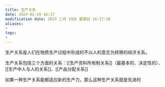 ```yaml
---
title: 生产关系
date: 2023-02-19 16:17
modification date: 2023 二月 19日 星期日 16:17:18
aliases: 
- 
tags: 
- 
---
```


生产关系是人们在物质生产过程中形成的不以人的意志为转移的经济关系。

生产关系包括三个方面的关系：[[生产资料所有制关系]]（最基本的、决定性的）、[[生产中人与人的关系]]、[[产品分配关系]]

如果一种生产关系能都适应新的生产力，那么这种生产关系就是先进的